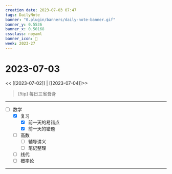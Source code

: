 ```yaml
---
creation date: 2023-07-03 07:47
tags: DailyNote
banner: "0.plugin/banners/daily-note-banner.gif"
banner_y: 0.5536
banner_x: 0.50168
cssclass: noyaml
banner_icon: 💌
week: 2023-27
---
```


# 2023-07-03

<< [[2023-07-02]] | [[2023-07-04]]>>


> [!tip] 每日三省吾身
> 

---

- [ ] 数学
	- [x] 复习
		- [x] 前一天的易错点
		- [x] 前一天的错题
	- [ ] 高数
		- [ ] 辅导讲义
		- [ ] 笔记整理
	- [ ] 线代
	- [ ] 概率论

---


